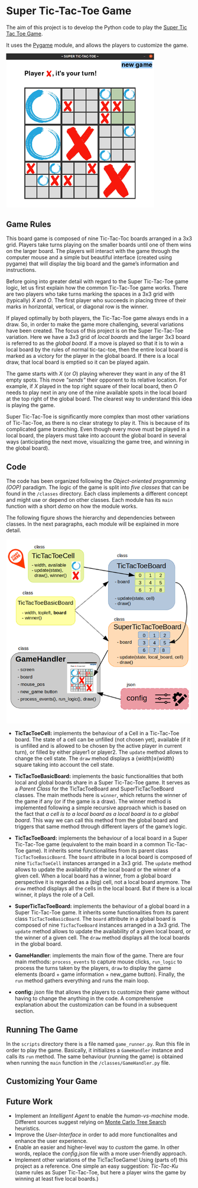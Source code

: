 # Super Tic-Tac-Toe Game
The aim of this project is to develop the Python code to play the [Super Tic Tac Toe Game](https://en.wikipedia.org/wiki/Ultimate_tic-tac-toe).

It uses the [Pygame](https://www.pygame.org/docs/) module, and allows the players to customize the game.

<img src="./doc/game_intro.png" title="Example: ongoing game" width="400"/>

## Game Rules

This board game is composed of nine Tic-Tac-Toc boards arranged in a 3x3 grid. Players take
turns playing on the smaller boards until one of them wins on the larger board. The players will interact with the game through the computer
mouse and a simple but beautiful interface (created using pygame) that will display the big board and the game’s information and instructions.

Before going into greater detail with regard to the Super Tic-Tac-Toe game logic, let us first
explain how the common Tic-Tac-Toe game works. There are two players who take turns
marking the spaces in a 3x3 grid with (typically) *X* and *O*. The first player who succeeds in
placing three of their marks in horizontal, vertical, or diagonal row is the winner.

If played optimally by both players, the Tic-Tac-Toe game always ends in a draw. So, in order
to make the game more challenging, several variations have been created. The focus of this
project is on the Super Tic-Tac-Toe variation. Here we have a 3x3 grid of *local boards* and the
larger 3x3 board is referred to as the *global board*. If a move is played so that it is to win a
local board by the rules of normal tic-tac-toe, then the entire local board is marked as a
victory for the player in the global board. If there is a local draw, that local board is emptied so
it can be played again.

The game starts with *X* (or *O*) playing wherever they want in any of the 81 empty spots. This move
*"sends"* their opponent to its relative location. For example, if *X* played in the top right square
of their local board, then *O* needs to play next in any one of the nine available spots in the
local board at the top right of the global board. The clearest way to understand this idea is playing the game.

Super Tic-Tac-Toe is significantly more complex than most other variations of Tic-Tac-Toe, as
there is no clear strategy to play it. This is because of its complicated game branching.
Even though every move must be played in a local board, the players must take into
account the global board in several ways (anticipating the next move, visualizing the game
tree, and winning in the global board).

## Code
The code has been organized following the *Object-oriented programming (OOP)* paradigm.
The logic of the game is split into *five classes* that can be found in the ```/classes``` directory. Each class implements a different concept and
might use or depend on other classes. Each module has its ```main``` function with a short *demo* on how the module works.

The following figure shows the hierarchy and dependencies
between classes. In the next paragraphs, each module will be explained in more detail.

<img src="./doc/diagram.png" title="structure" width="500"/>

* **TicTacToeCell:** implements the behaviour of a Cell in a Tic-Tac-Toe board. The state of a cell
can be unfilled (not chosen yet), available (if it is unfilled and is allowed to be chosen by the
active player in current turn), or filled by either player1 or player2. The ```update``` method allows
to change the cell state. The ```draw``` mehod displays a {*width*}x{*width*} square taking into account the cell state.

* **TicTacToeBasicBoard:** implements the basic functionalities that both local and global boards share in a
Super Tic-Tac-Toe game. It serves as a *Parent Class* for the TicTacToeBoard and
SuperTicTacToeBoard classes. The main methods here is ```winner```, which returns the winner of the
game if any (or if the game is a draw). The winner method is implemented following a simple
recursive approach which is based on the fact that *a cell is to a local board as a local board
is to a global board*. This way we can call this method from the global board and triggers that same method
through different layers of the game’s logic.

* **TicTacToeBoard:** implements the behaviour of a local board in a Super Tic-Tac-Toe game
(equivalent to the main board in a common Tic-Tac-Toe game). It inherits some
functionalities from its parent class ```TicTacToeBasicBoard```. The ```board``` attribute in a local board is
composed of nine ```TicTacToeCell``` instances arranged in a 3x3 grid. The ```update``` method allows to update
the availability of the local board or the winner of a given cell. When a local board has a winner, 
from a global board perspective it is regarded as a (big) cell, not a local board anymore. The ```draw``` method 
displays all the cells in the local board. But if there is a local winner, it plays the role of a Cell. 

* **SuperTicTacToeBoard:** implements the behaviour of a global board in a Super Tic-Tac-Toe
game. It inherits some functionalities from its parent class ```TicTacToeBasicBoard```. The ```board``` attribute
in a global board is composed of nine ```TicTacToeBoard``` instances arranged in a 3x3 grid.
The ```update``` method allows to update the availability of a given local board, or the winner of a given cell. 
The ```draw``` method displays all the local boards in the global board.

* **GameHandler**: implements the main flow of the game. There are four main methods: ```process_events``` to capture mouse clicks,
```run_logic``` to process the turns taken by the players, ```draw``` to display the game elements (board + game information + new_game button).
Finally, the ```run``` method gathers everything and runs the main loop.

* **config:** *json* file that allows the players to customize their game without
having to change the anything in the code. A comprehensive explanation about the
customization can be found in a subsequent section.

## Running The Game
In the ```scripts``` directory there is a file named ```game_runner.py```.
Run this file in order to play the game. Basically, it initializes a ```GameHandler``` instance
and calls its ```run``` method. The same behaviour (running the game)
is obtained when running the ```main``` function in the ```/classes/GameHandler.py``` file.

## Customizing Your Game


## Future Work
* Implement an *Intelligent Agent* to enable the *human-vs-machine* mode. 
Different sources suggest relying on [Monte Carlo Tree Search](https://en.wikipedia.org/wiki/Monte_Carlo_tree_search) heuristics.
* Improve the *User-Interface* in order to add more functionalites and enhance the user experience.
* Enable an easier and higher-level way to *custom* the game. 
In other words, replace the *config.json* file with a more user-friendly approach.
* Implement other variations of the TicTacToeGame! Using (parts of) this project as a reference.
One simple an easy suggestion: *Tic-Tac-Ku* 
(same rules as Super Tic-Tac-Toe, but here a player wins the game by winning at least five local boards.)
